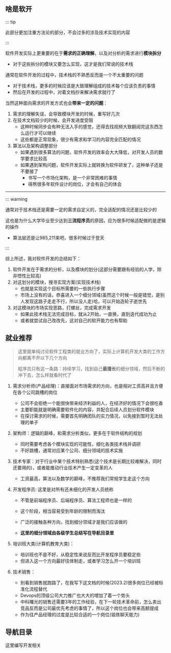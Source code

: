 ## 啥是软开

::: tip

此部分更加注重方法论的部分，不会过多的涉及技术实现的内容

:::



软件开发实际上更重要的在于**需求的正确理解**，以及对分析的需求进行**模块拆分**

- 对于这些拆分的模块又要怎么实现，这才是我们常说的技术栈

通常在软件开发的过程中，技术栈的不熟悉反而是一个不太重要的问题

- 对于技术栈，更多的时候应该是大致理解组成的技术每个应该负责的事情
- 然后在开发的过程中，对着文档抄来解决需求就行了

当然这种面向需求的开发方式也会**带来一定的问题**：

1. 需求的理解失误，会导致模块开发的时候，重写好几次
2. 在技术文档较少的时候，会开发进度受阻
    - 这种时候同步会有种无法入手的感觉，还得去找视频大致翻阅完这东西怎么运行才可以继续
    - 这些都是正常现象，很少有需求和学习的内容完全匹配的情况
3. 算法以及架构调整部分
    - 如果遇到很多算法的问题，软件开发的效率会大大降低，对开发人员的数学要求比较高
    - 如果遇到架构问题，软件开发实际上就转换为软件研发了，这种单子还是不要接了
        - 书写一个市场化架构，是一个非常困难的事情
        - 得熬很多年软件设计的岗位，才会有自己的体会

---

::: warning

通常对于技术栈还是需要一定的需求自定义的，完全适配的情况还是比较少的

这也是为什么大学毕业至少达到**三流程序员**的原因，应为很多时候适配做的是逻辑的操作

- 算法层还是让985,211来吧，很多时候过于登天

:::

综上所述，我对软件开发的总结如下：

1. 软件开发在于需求的分析，以及模块的划分(这部分需要跟有经验的人学，除非悟性比较高)
2. 对这划分的模块，搜寻实现方案(实现技术栈)
    - 也就是实现这个目标所需要的一些执行步骤
    - 市场上没有的话，恭喜进入一个细分领域(虽然这个时候一般是错觉，是别人发现这路子走走不行，所以没人走)哈，可以开始造轮子逝世先
3. 对这模块的市场实现思路，打螺丝，完成需求开发
    - 如果此技术栈无法完成目标，就从2开始，一直换，直到迭代成功为止
    - 或者就尝试自己改改先，这对自己的软开能力也有帮助



## 就业推荐

> 这里就单纯讨论软件工程类的就业方向了，实际上计算机开发大类的工作方向都离不开以下几个方向
>
> 程序员只有这一条路：持续学习，找到自己**最擅长**的细分领域，然后不断的冲下去，怎么样就看时代了

1. 需求分析师(产品经理)：直接面对市场需求的方向，也是相对工资高并且方便在各个公司跳槽的岗位

   - 公司不会拒绝一个能很快带来经济利益的人，在经济好的情况下会很吃香
   - 主要职能就是明确需要软件化的内容，并配合后续人员划分软件模块
   - 在探讨需求的时候，需要首先明确团队的实力情况，以免接到暂时无法处理的单子

2. 架构师：逻辑的巅峰，和需求分析类似，更多在于软件结构的规划

   - 同时需要考虑各个模块实现的可能性，细化各类技术栈并调研
   - 不好跳槽，通常对应某个公司、细分领域的技术实施

3. 技术专家：对于行业中某个技术特别熟悉(这个技术是长期比较难解决，同时还要用的)，或者能推动行业技术产生一定变革的人

   - 工资最高，算法以及数学的巅峰，不推荐我们常规学生走这个方向

4. 开发程序员: 这里是对所有还未细化的开发人员统称

   - 不管是前端程序员、后端程序员、算法工程师也是一样的

   - 这个阶段，相当容易受到年龄的限制而淘汰
   - 广泛的接触各种方向，找到细分领域才是我们应该做的
   - __这里的细分领域由各级学生总结写在导航目录里__

5. 培训班大类(计算机教育大类)：

   - 培训班也不是不好，从稳定性来说反而比开发程序员要稳定些
   - 但进入这一个方向最好往体制走，或者学习怎么开一个培训班

6. 技术销售：

   - 别看到销售就跑路了，在我写下这文档的时候(2023.2)很多岗位已经被标准化流程替代
   - Devops的顶级公司大力推广也大大的增加了着一个势头
   - 中科曙光的销售还需要3年的工作经验，在下一轮技术革命前，怎么卖出竞品反而是公司最优先考虑的事情了，所以这个岗位也会带来高额提成
   - 作为往产品经理的过度是比较合适的一个岗位(锻炼聊天能力)



## 导航目录

这里编写开发相关


